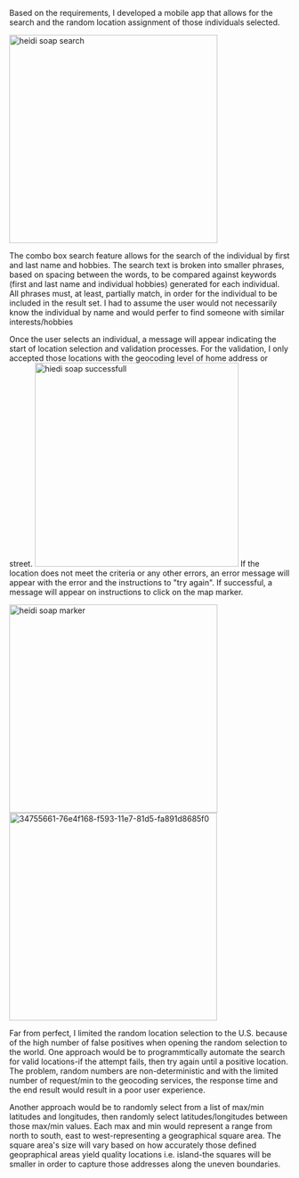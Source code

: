 Based on the requirements, I developed a mobile app that allows for the search and the random location assignment of those individuals selected.

<img width="374" alt="heidi soap search" src="https://user-images.githubusercontent.com/835981/34755665-88318594-f593-11e7-9c31-62faf89b9bdc.png">

The combo box search feature allows for the search of the individual by first and last name and hobbies. The search text is broken into smaller phrases, based on spacing between the words, to be compared against keywords (first and last name and individual hobbies) generated for each individual.  All phrases must, at least, partially match, in order for the individual to be included in the result set.  I had to assume the user would not necessarily know the individual by name and would perfer to find someone with similar interests/hobbies

Once the user selects an individual, a message will appear indicating the start of location selection and validation processes. For the validation, I only accepted those locations with the geocoding level of home address or street. 
<img width="366" alt="hiedi soap successfull" src="https://user-images.githubusercontent.com/835981/34755636-449a5f04-f593-11e7-8e08-5321c92cf930.png">
If the location does not meet the criteria or any other errors, an error message will appear with the error and the instructions to "try again".  If successful, a message will appear on instructions to click on the map marker.

<img width="374" alt="heidi soap marker" src="https://user-images.githubusercontent.com/835981/34755678-96ca4096-f593-11e7-8a04-251dbe297a72.png">

<img width="373" alt="34755661-76e4f168-f593-11e7-81d5-fa891d8685f0" src="https://user-images.githubusercontent.com/835981/34755970-a2843160-f595-11e7-90b9-a3ac8151cde5.png">


 Far from perfect, I limited the random location selection to the U.S. because of the high number of false positives when opening the random selection to the world. One approach would be to programmtically automate the search for valid locations-if the attempt fails, then try again until a positive location.  The problem, random numbers are non-deterministic and with the limited number of request/min to the geocoding services, the response time and the end result would result in a poor user experience.
 
 Another approach would be to randomly select from a list of max/min latitudes and longitudes, then randomly select latitudes/longitudes between those max/min values.  Each max and min would represent a range from north to south, east to west-representing a geographical square area.  The square area's size will vary based on how accurately those defined geopraphical areas yield quality locations i.e. island-the squares will be smaller in order to capture those addresses along the uneven boundaries.



